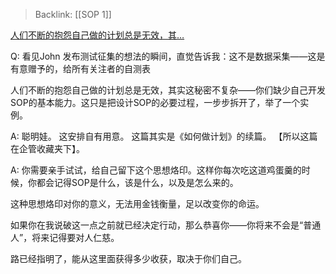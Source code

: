 > Backlink: [[SOP 1]]

[人们不断的抱怨自己做的计划总是无效，其…](https://www.zhihu.com/pin/1358473132781654017)

Q: 看见John 发布测试征集的想法的瞬间，直觉告诉我：这不是数据采集——这是有意赠予的，给所有关注者的自测表

人们不断的抱怨自己做的计划总是无效，其实这秘密不复杂——你们缺少自己开发SOP的基本能力。这只是把设计SOP的必要过程，一步步拆开了，举了一个实例。  

A: 聪明娃。 这安排自有用意。 这篇其实是《如何做计划》的续篇。 【所以这篇在企管收藏夹下】。
  
A: 你需要亲手试试，给自己留下这个思想烙印。这样你每次吃这道鸡蛋羹的时候，你都会记得SOP是什么，该是什么，以及是怎么来的。  
  
这种思想烙印对你的意义，无法用金钱衡量，足以改变你的命运。  
  
如果你在我说破这一点之前就已经决定行动，那么恭喜你——你将来不会是“普通人”，将来记得要对人仁慈。  
  
路已经指明了，能从这里面获得多少收获，取决于你们自己。  